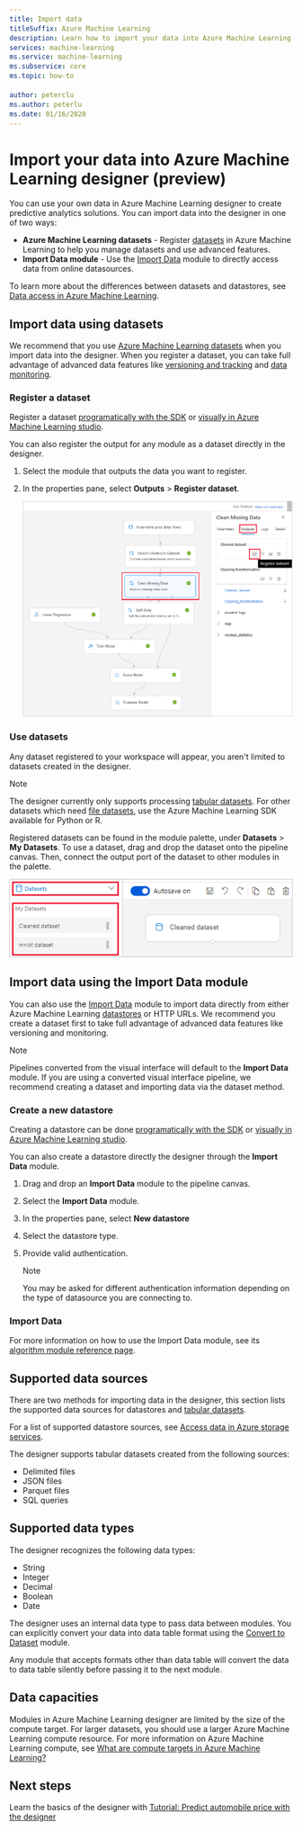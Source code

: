 ```yaml
---
title: Import data
titleSuffix: Azure Machine Learning
description: Learn how to import your data into Azure Machine Learning designer from various data sources.
services: machine-learning
ms.service: machine-learning
ms.subservice: core
ms.topic: how-to

author: peterclu
ms.author: peterlu
ms.date: 01/16/2020
---
```


# Import your data into Azure Machine Learning designer (preview)

You can use your own data in Azure Machine Learning designer to create predictive analytics solutions. You can import data into the designer in one of two ways: 

* **Azure Machine Learning datasets** - Register [datasets](concept-data.md#datasets) in Azure Machine Learning to help you manage datasets and use advanced features.
* **Import Data module** - Use the [Import Data](algorithm-module-reference/import-data.md) module to directly access data from online datasources.

To learn more about the differences between datasets and datastores, see [Data access in Azure Machine Learning](concept-data.md).

## Import data using datasets

We recommend that you use [Azure Machine Learning datasets](concept-data.md#datasets) when you import data into the designer. When you register a dataset, you can take full advantage of advanced data features like [versioning and tracking](how-to-version-track-datasets.md) and [data monitoring](how-to-monitor-datasets.md).


### Register a dataset

Register a dataset [programatically with the SDK](how-to-create-register-datasets.md#use-the-sdk) or [visually in Azure Machine Learning studio](how-to-create-register-datasets.md#use-the-ui).

You can also register the output for any module as a dataset directly in the designer.

1. Select the module that outputs the data you want to register.

1. In the properties pane, select **Outputs** > **Register dataset**.

    ![Screenshot showing how to navigate to the Register Dataset option](media/how-to-designer-import-data/register-dataset-designer.png)

### Use datasets

Any dataset registered to your workspace will appear, you aren't limited to datasets created in the designer.

> [!NOTE]
> The designer currently only supports processing [tabular datasets](how-to-create-register-datasets.md#dataset-types). For other datasets which need [file datasets](how-to-create-register-datasets.md#dataset-types), use the Azure Machine Learning SDK available for Python or R.

Registered datasets can be found in the module palette, under **Datasets** > **My Datasets**. To use a dataset, drag and drop the dataset onto the pipeline canvas. Then, connect the output port of the dataset to other modules in the palette.

![Screenshot showing location of saved datasets in the designer palette](media/how-to-designer-import-data/use-datasets-designer.png)

## Import data using the Import Data module

You can also use the [Import Data](algorithm-module-reference/import-data.md) module to import data directly from either Azure Machine Learning [datastores](concept-data.md#datastores) or HTTP URLs. We recommend you create a dataset first to take full advantage of advanced data features like versioning and monitoring.

> [!NOTE]
> Pipelines converted from the visual interface will default to the **Import Data** module. If you are using a converted visual interface pipeline, we recommend creating a dataset and importing data via the dataset method.

### Create a new datastore

Creating a datastore can be done [programatically with the SDK](how-to-access-data.md#create-and-register-datastores) or [visually in Azure Machine Learning studio](how-to-access-data.md#azure-machine-learning-studio).

You can also create a datastore directly the designer through the **Import Data** module.

1. Drag and drop an **Import Data** module to the pipeline canvas. 
1. Select the **Import Data** module.
1. In the properties pane, select **New datastore**
1. Select the datastore type.
1. Provide valid authentication.

    > [!NOTE]
    > You may be asked for different authentication information depending on the type of datasource you are connecting to.

### Import Data

For more information on how to use the Import Data module, see its [algorithm module reference page](algorithm-module-reference/import-data.md).


## Supported data sources

There are two methods for importing data in the designer, this section lists the supported data sources for datastores and [tabular datasets](how-to-create-register-datasets.md#dataset-types).

For a list of supported datastore sources, see [Access data in Azure storage services](how-to-access-data.md#supported-data-storage-service-types).

The designer supports tabular datasets created from the following sources:
 * Delimited files
 * JSON files
 * Parquet files
 * SQL queries

## Supported data types

The designer recognizes the following data types:

* String
* Integer
* Decimal
* Boolean
* Date

The designer uses an internal data type to pass data between modules. You can explicitly convert your data into data table format using the [Convert to Dataset](algorithm-module-reference/convert-to-dataset.md) module.

Any module that accepts formats other than data table will convert the data to data table silently before passing it to the next module.

## Data capacities

Modules in Azure Machine Learning designer are limited by the size of the compute target. For larger datasets, you should use a larger Azure Machine Learning compute resource. For more information on Azure Machine Learning compute, see [What are compute targets in Azure Machine Learning?](concept-compute-target.md#azure-machine-learning-compute-managed)

## Next steps

Learn the basics of the designer with [Tutorial: Predict automobile price with the designer](tutorial-designer-automobile-price-train-score.md)